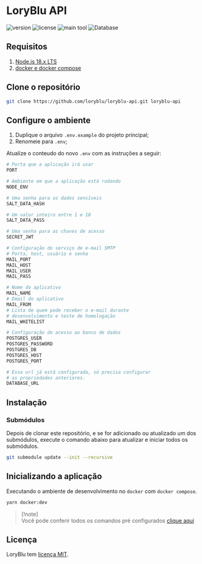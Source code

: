 # LoryBlu API

![version](https://img.shields.io/github/package-json/v/loryblu/loryblu-api?style=flat-square&labelColor=f2f2f2&color=white)
![license](https://img.shields.io/github/license/loryblu/loryblu-api?style=flat-square&labelColor=f2f2f2&color=white)
![main tool](https://img.shields.io/badge/Nest_JS-f2f2f2?logo=nestjs&logoColor=db1737&style=flat-square)
![Database](https://img.shields.io/badge/PostgreSQL-50b0f0?logo=postgresql&logoColor=f2f2f2&style=flat-square)

## Requisitos

1. [Node.js 18.x LTS](https://nodejs.org/en)
1. [docker e docker compose](https://docs.docker.com/compose/)

## Clone o repositório

```bash
git clone https://github.com/loryblu/loryblu-api.git loryblu-api
```

## Configure o ambiente

1. Duplique o arquivo `.env.example` do projeto principal;
1. Renomeie para `.env`;

Atualize o conteudo do novo `.env` com as instruções a seguir:

```bash
# Porta que a aplicação irá usar
PORT

# Ambiente em que a aplicação está rodando
NODE_ENV

# Uma senha para os dados sensíveis
SALT_DATA_HASH

# Um valor inteiro entre 1 e 10
SALT_DATA_PASS

# Uma senha para as chaves de acesso
SECRET_JWT

# Configuração do serviço de e-mail SMTP
# Porta, host, usuário e senha
MAIL_PORT
MAIL_HOST
MAIL_USER
MAIL_PASS

# Nome do aplicativo
MAIL_NAME
# Email do aplicativo
MAIL_FROM
# Lista de quem pode receber o e-mail durante
# desenvolvimento e teste de homologação
MAIL_WHITELIST

# Configuração do acesso ao banco de dados
POSTGRES_USER
POSTGRES_PASSWORD
POSTGRES_DB
POSTGRES_HOST
POSTGRES_PORT

# Essa url já está configurada, só precisa configurar
# as propriedades anteriores.
DATABASE_URL
```

## Instalação

### Submódulos

Depois de clonar este repositório, e se for adicionado ou atualizado um dos submódulos, execute o comando abaixo para atualizar e iniciar todos os submódulos.

```bash
git submodule update --init --recursive
```

## Inicializando a aplicação

Executando o ambiente de desenvolvimento no `docker` com `docker compose`.

```bash
yarn docker:dev
```

> [!note]\
> Você pode conferir todos os comandos pré configurados [clique aqui](/docs/commands.md)

## Licença

LoryBlu tem [licença MIT](LICENSE).
